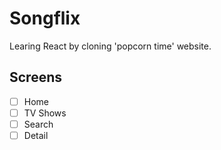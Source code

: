 # Songflix 

Learing React by cloning 'popcorn time' website.

## Screens 

- [ ] Home
- [ ] TV Shows 
- [ ] Search 
- [ ] Detail